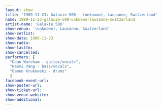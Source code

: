 ```yaml
---
layout: show
title: '1989-11-23: Galaxie 500 - (unknown), Lausanne, Switzerland'
name: 1989-11-23-galaxie-500-unknown-lausanne-switzerland
artist-name: 'Galaxie 500'
show-venue: '(unknown), Lausanne, Switzerland'
show-setlist: 
show-date: 1989-11-23
show-radio: 
show-lastfm: 
show-cancelled: 
performers: [
  "Dean Wareham - guitar/vocals",
  "Naomi Yang - bass/vocals",
  "Damon Krukowski - drums"
  ]
facebook-event-url: 
show-poster-url: 
show-ticket-url: 
show-venue-website: 
show-additional: 
---
```


